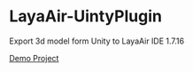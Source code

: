 ﻿
# LayaAir-UintyPlugin

Export 3d model form Unity to LayaAir IDE 1.7.16

[Demo Project](https://github.com/kevinylu/Layabox-3d-football)
